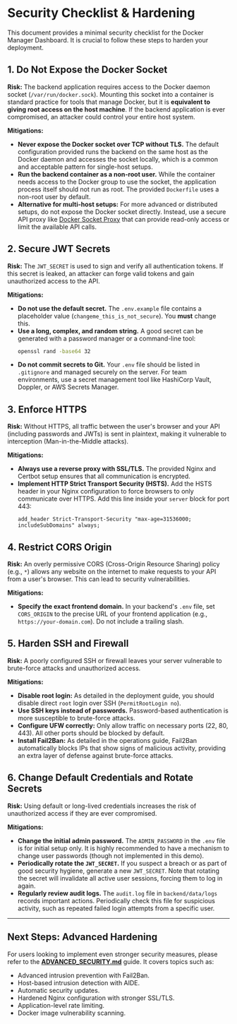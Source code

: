 # Security Checklist & Hardening

This document provides a minimal security checklist for the Docker Manager Dashboard. It is crucial to follow these steps to harden your deployment.

## 1. Do Not Expose the Docker Socket

**Risk:** The backend application requires access to the Docker daemon socket (`/var/run/docker.sock`). Mounting this socket into a container is standard practice for tools that manage Docker, but it is **equivalent to giving root access on the host machine**. If the backend application is ever compromised, an attacker could control your entire host system.

**Mitigations:**
-   **Never expose the Docker socket over TCP without TLS.** The default configuration provided runs the backend on the same host as the Docker daemon and accesses the socket locally, which is a common and acceptable pattern for single-host setups.
-   **Run the backend container as a non-root user.** While the container needs access to the Docker group to use the socket, the application process itself should not run as root. The provided `Dockerfile` uses a non-root user by default.
-   **Alternative for multi-host setups:** For more advanced or distributed setups, do not expose the Docker socket directly. Instead, use a secure API proxy like [Docker Socket Proxy](https://github.com/Tecnativa/docker-socket-proxy) that can provide read-only access or limit the available API calls.

## 2. Secure JWT Secrets

**Risk:** The `JWT_SECRET` is used to sign and verify all authentication tokens. If this secret is leaked, an attacker can forge valid tokens and gain unauthorized access to the API.

**Mitigations:**
-   **Do not use the default secret.** The `.env.example` file contains a placeholder value (`changeme_this_is_not_secure`). You **must** change this.
-   **Use a long, complex, and random string.** A good secret can be generated with a password manager or a command-line tool:
    ```bash
    openssl rand -base64 32
    ```
-   **Do not commit secrets to Git.** Your `.env` file should be listed in `.gitignore` and managed securely on the server. For team environments, use a secret management tool like HashiCorp Vault, Doppler, or AWS Secrets Manager.

## 3. Enforce HTTPS

**Risk:** Without HTTPS, all traffic between the user's browser and your API (including passwords and JWTs) is sent in plaintext, making it vulnerable to interception (Man-in-the-Middle attacks).

**Mitigations:**
-   **Always use a reverse proxy with SSL/TLS.** The provided Nginx and Certbot setup ensures that all communication is encrypted.
-   **Implement HTTP Strict Transport Security (HSTS).** Add the HSTS header in your Nginx configuration to force browsers to only communicate over HTTPS. Add this line inside your `server` block for port 443:
    ```nginx
    add_header Strict-Transport-Security "max-age=31536000; includeSubDomains" always;
    ```

## 4. Restrict CORS Origin

**Risk:** An overly permissive CORS (Cross-Origin Resource Sharing) policy (e.g., `*`) allows any website on the internet to make requests to your API from a user's browser. This can lead to security vulnerabilities.

**Mitigations:**
-   **Specify the exact frontend domain.** In your backend's `.env` file, set `CORS_ORIGIN` to the precise URL of your frontend application (e.g., `https://your-domain.com`). Do not include a trailing slash.

## 5. Harden SSH and Firewall

**Risk:** A poorly configured SSH or firewall leaves your server vulnerable to brute-force attacks and unauthorized access.

**Mitigations:**
-   **Disable root login:** As detailed in the deployment guide, you should disable direct `root` login over SSH (`PermitRootLogin no`).
-   **Use SSH keys instead of passwords.** Password-based authentication is more susceptible to brute-force attacks.
-   **Configure UFW correctly:** Only allow traffic on necessary ports (22, 80, 443). All other ports should be blocked by default.
-   **Install Fail2Ban:** As detailed in the operations guide, Fail2Ban automatically blocks IPs that show signs of malicious activity, providing an extra layer of defense against brute-force attacks.

## 6. Change Default Credentials and Rotate Secrets

**Risk:** Using default or long-lived credentials increases the risk of unauthorized access if they are ever compromised.

**Mitigations:**
-   **Change the initial admin password.** The `ADMIN_PASSWORD` in the `.env` file is for initial setup only. It is highly recommended to have a mechanism to change user passwords (though not implemented in this demo).
-   **Periodically rotate the `JWT_SECRET`.** If you suspect a breach or as part of good security hygiene, generate a new `JWT_SECRET`. Note that rotating the secret will invalidate all active user sessions, forcing them to log in again.
-   **Regularly review audit logs.** The `audit.log` file in `backend/data/logs` records important actions. Periodically check this file for suspicious activity, such as repeated failed login attempts from a specific user.

---

## Next Steps: Advanced Hardening

For users looking to implement even stronger security measures, please refer to the **[ADVANCED_SECURITY.md](./ADVANCED_SECURITY.md)** guide. It covers topics such as:
-   Advanced intrusion prevention with Fail2Ban.
-   Host-based intrusion detection with AIDE.
-   Automatic security updates.
-   Hardened Nginx configuration with stronger SSL/TLS.
-   Application-level rate limiting.
-   Docker image vulnerability scanning.
